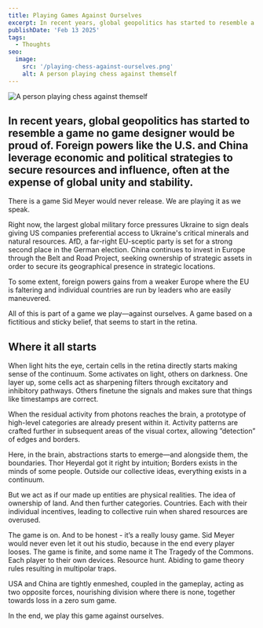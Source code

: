 ```yaml
---
title: Playing Games Against Ourselves
excerpt: In recent years, global geopolitics has started to resemble a game no game designer would be proud of. The power play reflects deeper cognitive patterns, ultimately driving a zero-sum logic where collective resources are overexploited, and no one truly wins. A tragedy of the commons on a planetary scale—finite, flawed, and unwinnable.
publishDate: 'Feb 13 2025'
tags:
  - Thoughts
seo:
  image:
    src: '/playing-chess-against-ourselves.png'
    alt: A person playing chess against themself
---
```


![A person playing chess against themself](/playing-chess-against-ourselves.png)

## In recent years, global geopolitics has started to resemble a game no game designer would be proud of. Foreign powers like the U.S. and China leverage economic and political strategies to secure resources and influence, often at the expense of global unity and stability. 

There is a game Sid Meyer would never release. We are playing it as we speak.

Right now, the largest global military force pressures Ukraine to sign deals giving US companies preferential access to Ukraine's critical minerals and natural resources. AfD, a far-right EU-sceptic party is set for a strong second place in the German election. China continues to invest in Europe through the Belt and Road Project, seeking ownership of strategic assets in order to secure its geographical presence in strategic locations.

To some extent, foreign powers gains from a weaker Europe where the EU is faltering and individual countries are run by leaders who are easily maneuvered.

All of this is part of a game we play—against ourselves. A game based on a fictitious and sticky belief, that seems to start in the retina.

## Where it all starts
When light hits the eye, certain cells in the retina directly starts making sense of the continuum. Some activates on light, others on darkness. One layer up, some cells act as sharpening filters through excitatory and inhibitory pathways. Others finetune the signals and makes sure that things like timestamps are correct.

When the residual activity from photons reaches the brain, a prototype of high-level categories are already present within it. Activity patterns are crafted further in subsequent areas of the visual cortex, allowing ”detection” of edges and borders.

Here, in the brain, abstractions starts to emerge—and alongside them, the boundaries. Thor Heyerdal got it right by intuition; Borders exists in the minds of some people. Outside our collective ideas, everything exists in a continuum. 

But we act as if our made up entities are physical realities. The idea of ownership of land. And then further categories. Countries. Each with their individual incentives, leading to collective ruin when shared resources are overused. 

The game is on. And to be honest - it’s a really lousy game. Sid Meyer would never even let it out his studio, because in the end every player looses. The game is finite, and some name it The Tragedy of the Commons. Each player to their own devices. Resource hunt. Abiding to game theory rules resulting in multipolar traps.

USA and China are tightly enmeshed, coupled in the gameplay, acting as two opposite forces, nourishing division where there is none, together towards loss in a zero sum game.

In the end, we play this game against ourselves. 